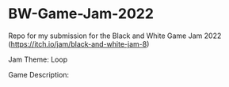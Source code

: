 # BW-Game-Jam-2022
Repo for my submission for the Black and White Game Jam 2022 (https://itch.io/jam/black-and-white-jam-8)

Jam Theme: Loop

Game Description:
